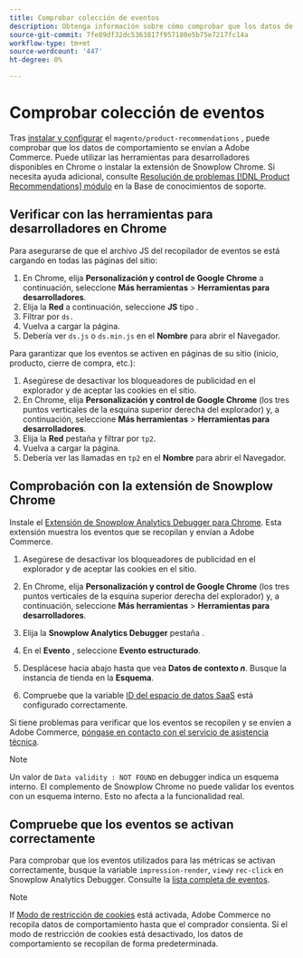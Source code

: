 ```yaml
---
title: Comprobar colección de eventos
description: Obtenga información sobre cómo comprobar que los datos de comportamiento se envían a Adobe Commerce.
source-git-commit: 7fe89df32dc5363817f957180e5b75e7217fc14a
workflow-type: tm+mt
source-wordcount: '447'
ht-degree: 0%

---
```


# Comprobar colección de eventos

Tras [instalar y configurar](install-configure.md) el `magento/product-recommendations` , puede comprobar que los datos de comportamiento se envían a Adobe Commerce. Puede utilizar las herramientas para desarrolladores disponibles en Chrome o instalar la extensión de Snowplow Chrome. Si necesita ayuda adicional, consulte [Resolución de problemas [!DNL Product Recommendations] módulo](https://support.magento.com/hc/en-us/articles/360042224851) en la Base de conocimientos de soporte.

## Verificar con las herramientas para desarrolladores en Chrome

Para asegurarse de que el archivo JS del recopilador de eventos se está cargando en todas las páginas del sitio:

1. En Chrome, elija **Personalización y control de Google Chrome** a continuación, seleccione **Más herramientas** > **Herramientas para desarrolladores**.
1. Elija la **Red** a continuación, seleccione **JS** tipo .
1. Filtrar por `ds.`
1. Vuelva a cargar la página.
1. Debería ver `ds.js` o `ds.min.js` en el **Nombre** para abrir el Navegador.

Para garantizar que los eventos se activen en páginas de su sitio (inicio, producto, cierre de compra, etc.):

1. Asegúrese de desactivar los bloqueadores de publicidad en el explorador y de aceptar las cookies en el sitio.
1. En Chrome, elija **Personalización y control de Google Chrome** (los tres puntos verticales de la esquina superior derecha del explorador) y, a continuación, seleccione **Más herramientas** > **Herramientas para desarrolladores**.
1. Elija la **Red** pestaña y filtrar por `tp2`.
1. Vuelva a cargar la página.
1. Debería ver las llamadas en `tp2` en el **Nombre** para abrir el Navegador.

## Comprobación con la extensión de Snowplow Chrome

Instale el [Extensión de Snowplow Analytics Debugger para Chrome](https://chrome.google.com/webstore/detail/snowplow-analytics-debugg/jbnlcgeengmijcghameodeaenefieedm). Esta extensión muestra los eventos que se recopilan y envían a Adobe Commerce.

1. Asegúrese de desactivar los bloqueadores de publicidad en el explorador y de aceptar las cookies en el sitio.

1. En Chrome, elija **Personalización y control de Google Chrome** (los tres puntos verticales de la esquina superior derecha del explorador) y, a continuación, seleccione **Más herramientas** > **Herramientas para desarrolladores**.

1. Elija la **Snowplow Analytics Debugger** pestaña .

1. En el **Evento** , seleccione **Evento estructurado**.

1. Desplácese hacia abajo hasta que vea **Datos de contexto _n_**. Busque la instancia de tienda en la **Esquema**.

1. Compruebe que la variable [ID del espacio de datos SaaS](https://docs.magento.com/user-guide/configuration/services/saas.html) está configurado correctamente.

Si tiene problemas para verificar que los eventos se recopilen y se envíen a Adobe Commerce, [póngase en contacto con el servicio de asistencia técnica](https://support.magento.com/hc/en-us).

>[!NOTE]
>
> Un valor de `Data validity : NOT FOUND` en debugger indica un esquema interno. El complemento de Snowplow Chrome no puede validar los eventos con un esquema interno. Esto no afecta a la funcionalidad real.

## Compruebe que los eventos se activan correctamente

Para comprobar que los eventos utilizados para las métricas se activan correctamente, busque la variable `impression-render`, `view`y `rec-click` en Snowplow Analytics Debugger. Consulte la [lista completa de eventos](https://devdocs.magento.com/recommendations/events.html).

>[!NOTE]
>
> If [Modo de restricción de cookies](https://docs.magento.com/user-guide/stores/compliance-cookie-restriction-mode.html) está activada, Adobe Commerce no recopila datos de comportamiento hasta que el comprador consienta. Si el modo de restricción de cookies está desactivado, los datos de comportamiento se recopilan de forma predeterminada.
